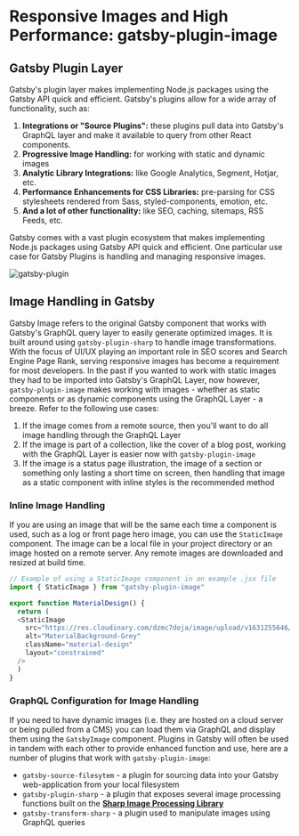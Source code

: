 [comment]: # (Refer to this site for further details - https://www.gatsbyjs.com/plugins/gatsby-plugin-image/)

# Responsive Images and High Performance: gatsby-plugin-image
## Gatsby Plugin Layer
Gatsby's plugin layer makes implementing Node.js packages using the Gatsby API quick and efficient. Gatsby's plugins allow for a wide array of functionality, such as: 
1. **Integrations or "Source Plugins":** these plugins pull data into Gatsby's GraphQL layer and make it available to query from other React components. 
2. **Progressive Image Handling:** for working with static and dynamic images 
3. **Analytic Library Integrations:** like Google Analytics, Segment, Hotjar, etc. 
4. **Performance Enhancements for CSS Libraries:** pre-parsing for CSS stylesheets rendered from Sass, styled-components, emotion, etc. 
5. **And a lot of other functionality:** like SEO, caching, sitemaps, RSS Feeds, etc.  

Gatsby comes with a vast plugin ecosystem that makes implementing Node.js packages using Gatsby API quick and efficient. One particular use case for Gatsby Plugins is handling and managing responsive images.

![gatsby-plugin](https://res.cloudinary.com/dzmc7doja/image/upload/v1639295870/blogsite-content/blogarticle4-gatsbyimage/graphql-datalayer.png)

## Image Handling in Gatsby 
Gatsby Image refers to the original Gatsby component that works with Gatsby's GraphQL query layer to easily generate optimized images. It is built around using `gatsby-plugin-sharp` to handle image transformations. With the focus of UI/UX playing an important role in SEO scores and Search Engine Page Rank, serving responsive images has become a requirement for most developers. In the past if you wanted to work with static images they had to be imported into Gatsby's GraphQL Layer, now however, `gatsby-plugin-image` makes working with images - whether as static components or as dynamic components using the GraphQL Layer - a breeze. Refer to the following use cases: 
1. If the image comes from a remote source, then you'll want to do all image handling through the GraphQL Layer 
2. If the image is part of a collection, like the cover of a blog post, working with the GraphQL Layer is easier now with `gatsby-plugin-image`
3. If the image is a status page illustration, the image of a section or something only lasting a short time on screen, then handling that image as a static component with inline styles is the recommended method

### Inline Image Handling
If you are using an image that will be the same each time a component is used, such as a log or front page hero image, you can use the `StaticImage` component. The image can be a local file in your project directory or an image hosted on a remote server. Any remote images are downloaded and resized at build time. 

```javascript
// Example of using a StaticImage component in an example .jsx file
import { StaticImage } from "gatsby-plugin-image" 

export function MaterialDesign() {
  return (
  <StaticImage 
    src="https://res.cloudinary.com/dzmc7doja/image/upload/v1631255646/portfolio-site/material-design-grey.jpg" 
    alt="MaterialBackground-Grey"
    className="material-design"
    layout="constrained"
  />
  )
}
```

### GraphQL Configuration for Image Handling 
If you need to have dynamic images (i.e. they are hosted on a cloud server or being pulled from a CMS) you can load them via GraphQL and display them using the `GatsbyImage` component. Plugins in Gatsby will often be used in tandem with each other to provide enhanced function and use, here are a number of plugins that work with `gatsby-plugin-image`: 
* `gatsby-source-filesytem` - a plugin for sourcing data into your Gatsby web-application from your local filesystem 
* `gatsby-plugin-sharp` - a plugin that exposes several image processing functions built on the **[Sharp Image Processing Library](https://github.com/lovell/sharp)**
* `gatsby-transform-sharp` - a plugin used to manipulate images using GraphQL queries 






